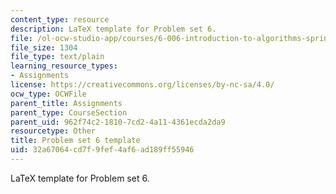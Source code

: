 ```yaml
---
content_type: resource
description: LaTeX template for Problem set 6.
file: /ol-ocw-studio-app/courses/6-006-introduction-to-algorithms-spring-2008/32a67064cd7f9fef4af6ad189ff55946_ps6_template.tex
file_size: 1304
file_type: text/plain
learning_resource_types:
- Assignments
license: https://creativecommons.org/licenses/by-nc-sa/4.0/
ocw_type: OCWFile
parent_title: Assignments
parent_type: CourseSection
parent_uid: 962f74c2-1810-7cd2-4a11-4361ecda2da9
resourcetype: Other
title: Problem set 6 template
uid: 32a67064-cd7f-9fef-4af6-ad189ff55946
---
```

LaTeX template for Problem set 6.
